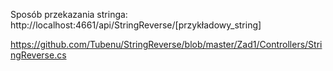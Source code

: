 Sposób przekazania stringa:
http://localhost:4661/api/StringReverse/[przykładowy_string]

https://github.com/Tubenu/StringReverse/blob/master/Zad1/Controllers/StringReverse.cs
